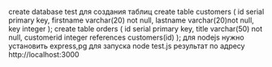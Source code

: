 create database test
для создания таблиц
create table customers
(
	id serial primary key,
	firstname varchar(20) not null,
	lastname varchar(20)not null,
	key integer
);
create table orders
(
id serial primary key,
title varchar(50) not null,
customerid integer references customers(id)
);
для nodejs нужно установить express,pg
для запуска node test.js
результат по адресу http://localhost:3000
